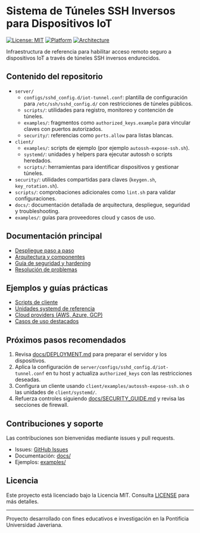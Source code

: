 # Sistema de Túneles SSH Inversos para Dispositivos IoT

[![License: MIT](https://img.shields.io/badge/License-MIT-blue.svg)](LICENSE)
[![Platform](https://img.shields.io/badge/Platform-Linux-green.svg)](https://www.linux.org/)
[![Architecture](https://img.shields.io/badge/Architecture-ARM%20%7C%20x86-orange.svg)](README.md)

Infraestructura de referencia para habilitar acceso remoto seguro a dispositivos IoT a través de túneles SSH inversos endurecidos.

## Contenido del repositorio

- `server/`
  - `configs/sshd_config.d/iot-tunnel.conf`: plantilla de configuración para `/etc/ssh/sshd_config.d/` con restricciones de túneles públicos.
  - `scripts/`: utilidades para registro, monitoreo y contención de túneles.
  - `examples/`: fragmentos como `authorized_keys.example` para vincular claves con puertos autorizados.
  - `security/`: referencias como `ports.allow` para listas blancas.
- `client/`
  - `examples/`: scripts de ejemplo (por ejemplo `autossh-expose-ssh.sh`).
  - `systemd/`: unidades y helpers para ejecutar autossh o scripts heredados.
  - `scripts/`: herramientas para identificar dispositivos y gestionar túneles.
- `security/`: utilidades compartidas para claves (`keygen.sh`, `key_rotation.sh`).
- `scripts/`: comprobaciones adicionales como `lint.sh` para validar configuraciones.
- `docs/`: documentación detallada de arquitectura, despliegue, seguridad y troubleshooting.
- `examples/`: guías para proveedores cloud y casos de uso.

## Documentación principal

- [Despliegue paso a paso](docs/DEPLOYMENT.md)
- [Arquitectura y componentes](docs/ARCHITECTURE.md)
- [Guía de seguridad y hardening](docs/SECURITY_GUIDE.md)
- [Resolución de problemas](docs/TROUBLESHOOTING.md)

## Ejemplos y guías prácticas

- [Scripts de cliente](client/examples/)
- [Unidades systemd de referencia](client/systemd/)
- [Cloud providers (AWS, Azure, GCP)](examples/cloud_providers/)
- [Casos de uso destacados](examples/use_cases/)

## Próximos pasos recomendados

1. Revisa [docs/DEPLOYMENT.md](docs/DEPLOYMENT.md) para preparar el servidor y los dispositivos.
2. Aplica la configuración de `server/configs/sshd_config.d/iot-tunnel.conf` en tu host y actualiza `authorized_keys` con las restricciones deseadas.
3. Configura un cliente usando `client/examples/autossh-expose-ssh.sh` o las unidades de `client/systemd/`.
4. Refuerza controles siguiendo [docs/SECURITY_GUIDE.md](docs/SECURITY_GUIDE.md) y revisa las secciones de firewall.

## Contribuciones y soporte

Las contribuciones son bienvenidas mediante issues y pull requests.

- Issues: [GitHub Issues](https://github.com/calderonf/iot-ssh-reverse-tunnel/issues)
- Documentación: [docs/](docs/)
- Ejemplos: [examples/](examples/)

## Licencia

Este proyecto está licenciado bajo la Licencia MIT. Consulta [LICENSE](LICENSE) para más detalles.

---

Proyecto desarrollado con fines educativos e investigación en la Pontificia Universidad Javeriana.
